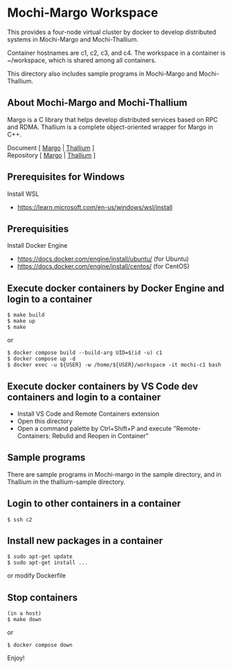 # Mochi-Margo Workspace

This provides a four-node virtual cluster by docker to develop
distributed systems in Mochi-Margo and Mochi-Thallium.

Container hostnames are c1, c2, c3, and c4.
The workspace in a container is ~/workspace,
which is shared among all containers.

This directory also includes sample programs in Mochi-Margo and Mochi-Thallium.

## About Mochi-Margo and Mochi-Thallium

Margo is a C library that helps develop distributed services based on RPC and RDMA.  Thallium is a complete object-oriented wrapper for Margo in C++.

Document [ [Margo](https://mochi.readthedocs.io/en/latest/margo.html) | [Thallium](https://mochi.readthedocs.io/en/latest/thallium.html) ]<br>
Repository [ [Margo](https://github.com/mochi-hpc/mochi-margo) | [Thallium](https://github.com/mochi-hpc/mochi-thallium) ]

## Prerequisites for Windows

Install WSL
- https://learn.microsoft.com/en-us/windows/wsl/install

## Prerequisities

Install Docker Engine
- https://docs.docker.com/engine/install/ubuntu/ (for Ubuntu)
- https://docs.docker.com/engine/install/centos/ (for CentOS)

## Execute docker containers by Docker Engine and login to a container

    $ make build
    $ make up
    $ make

or

    $ docker compose build --build-arg UID=$(id -u) c1
    $ docker compose up -d
    $ docker exec -u ${USER} -w /home/${USER}/workspace -it mochi-c1 bash

## Execute docker containers by VS Code dev containers and login to a container

- Install VS Code and Remote Containers extension
- Open this directory
- Open a command palette by Ctrl+Shift+P and execute "Remote-Containers: Rebulid and Reopen in Container"

## Sample programs

There are sample programs in Mochi-margo in the sample directory, and in Thallium in the thallium-sample directory.

## Login to other containers in a container

    $ ssh c2

## Install new packages in a container

    $ sudo apt-get update
    $ sudo apt-get install ...

or modify Dockerfile

## Stop containers

    (in a host)
    $ make down

or

    $ docker compose down

Enjoy!
